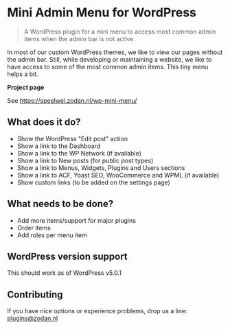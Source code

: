 # Mini Admin Menu for WordPress
> A WordPress plugin for a mini menu to access most common admin items when the admin bar is not active.

In most of our custom WordPress themes, we like to view our pages without the admin bar. Still, while developing or maintaining a website, we like to have access to some of the most common admin items. This tiny menu helps a bit.


**Project page**

See https://speelwei.zodan.nl/wp-mini-menu/


## What does it do?

* Show the WordPress "Edit post" action
* Show a link to the Dashboard
* Show a link to the WP Network (if available)
* Show a link to New posts (for public post types)
* Show a link to Menus, Widgets, Plugins and Users sections
* Show a link to ACF, Yoast SEO, WooCommerce and WPML (if available)
* Show custom links (to be added on the settings page)


## What needs to be done?

* Add more items/support for major plugins
* Order items
* Add roles per menu item


## WordPress version support

This should work as of WordPress v5.0.1


## Contributing

If you have nice options or experience problems, drop us a line: plugins@zodan.nl
